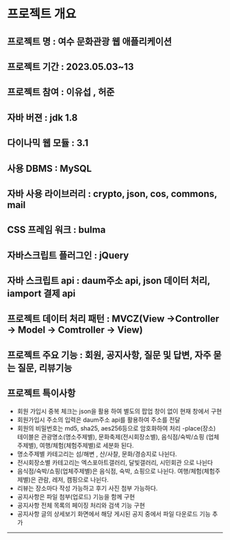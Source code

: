 # 프로젝트 개요 

## 프로젝트 명 : 여수 문화관광 웹 애플리케이션

## 프로젝트 기간 : 2023.05.03~13

## 프로젝트 참여 : 이유섭 , 허준

## 자바 버젼 : jdk 1.8

## 다이나믹 웹 모듈 : 3.1

## 사용 DBMS : MySQL 

## 자바 사용 라이브러리 : crypto, json, cos, commons, mail

## CSS 프레임 워크 : bulma

## 자바스크립트 플러그인 : jQuery

## 자바 스크립트 api : daum주소 api, json 데이터 처리, iamport 결제 api

## 프로젝트 데이터 처리 패턴 : MVCZ(View ->Controller -> Model -> Comtroller -> View)

## 프로젝트 주요 기능 : 회원, 공지사항, 질문 및 답변, 자주 묻는 질문, 리뷰기능

## 프로젝트 특이사항
- 회원 가입시 중복 체크는 json을 활용 하여 별도의 팝업 창이 없이 현재 창에서 구현
- 회원가입시 주소의 입력은 daum주소 api를 활용하여 주소를 전달
- 회원의 비밀번호는 md5, sha25, aes256등으로 암호화하여 처리
-place(장소) 테이블은 관광명소(명소주제별), 문화축제(전시회장소별), 음식점/숙박/쇼핑
(업체주제별), 여행/체험(체험주제별)로 세분화 된다.
- 명소주제별 카테고리는 섬/해변 , 산/사찰, 문화/경승지로 나뉜다.
- 전시회장소별 카테고리는 엑스포아트갤러리, 달빛갤러리, 시민회관 으로 나뉜다
- 음식점/숙박/쇼핑(업체주제별)은 음식점, 숙박, 쇼핑으로 나뉜다.
여행/체험(체험주제별)은 관람, 레저, 캠핑으로 나뉜다.
- 리뷰는 장소마다 작성 가능하고 후기 사진 첨부 가능하다.
- 공지사항은 파일 첨부(업로드) 기능을 함께 구현
- 공지사항 전체 목록의 페이징 처리와 검색 기능 구현
- 공지사항 글의 상세보기 화면에서 해당 게시된 공지 중에서 파일 다운로드 기능 추가

---------------------------------------------------------------------------

